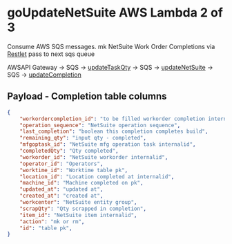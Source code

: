 # goUpdateNetSuite AWS Lambda 2 of 3

Consume AWS SQS messages. mk NetSuite Work Order Completions via [Restlet](https://github.com/Shaun-York/NetSuiteWOCompletionsRestlet) pass to next sqs queue

AWSAPI Gateway -> SQS -> [updateTaskQty](https://github.com/Shaun-York/updateTaskQty) -> SQS -> [updateNetSuite](https://github.com/Shaun-York/updateNetSuite) -> SQS -> [updateCompletion](https://github.com/Shaun-York/updateCompletion)

## Payload - Completion table columns

```json
{
    "workordercompletion_id": "to be filled workorder completion internailid",
    "operation_sequence": "NetSuite operation sequence",
    "last_completion": "boolean this completion completes build",
    "remaining_qty": "input qty - completed",
    "mfgoptask_id": "NetSuite mfg operation task internalid",
    "completedQty": "Qty completed",
    "workorder_id": "NetSuite workorder internalid",
    "operator_id": "Operators",
    "worktime_id": "Worktime table pk",
    "location_id": "Location completed at internalid",
    "machine_id": "Machine completed on pk",
    "updated_at": "updated at",
    "created_at": "created at",
    "workcenter": "NetSuite entity group",
    "scrapQty": "Qty scrapped in completion",
    "item_id": "NetSuite item internalid",
    "action": "mk or rm",
    "id": "table pk",
}
```

